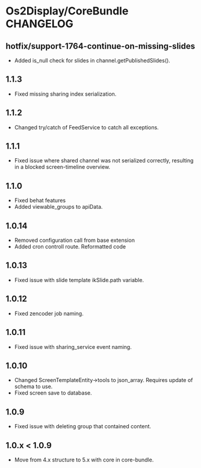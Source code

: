 # Os2Display/CoreBundle CHANGELOG

## hotfix/support-1764-continue-on-missing-slides

* Added is_null check for slides in channel.getPublishedSlides().

## 1.1.3

* Fixed missing sharing index serialization.

## 1.1.2

* Changed try/catch of FeedService to catch all exceptions.

## 1.1.1

* Fixed issue where shared channel was not serialized correctly, resulting in a blocked screen-timeline overview.

## 1.1.0

* Fixed behat features
* Added viewable_groups to apiData.

## 1.0.14

* Removed configuration call from base extension
* Added cron controll route. Reformatted code

## 1.0.13

* Fixed issue with slide template ikSlide.path variable.

## 1.0.12

* Fixed zencoder job naming.

## 1.0.11

* Fixed issue with sharing_service event naming.

## 1.0.10

* Changed ScreenTemplateEntity->tools to json_array. Requires update of schema to use.
* Fixed screen save to database.

## 1.0.9

* Fixed issue with deleting group that contained content.

## 1.0.x < 1.0.9

* Move from 4.x structure to 5.x with core in core-bundle.
